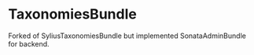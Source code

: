 TaxonomiesBundle
================

Forked of SyliusTaxonomiesBundle but implemented SonataAdminBundle for backend.
